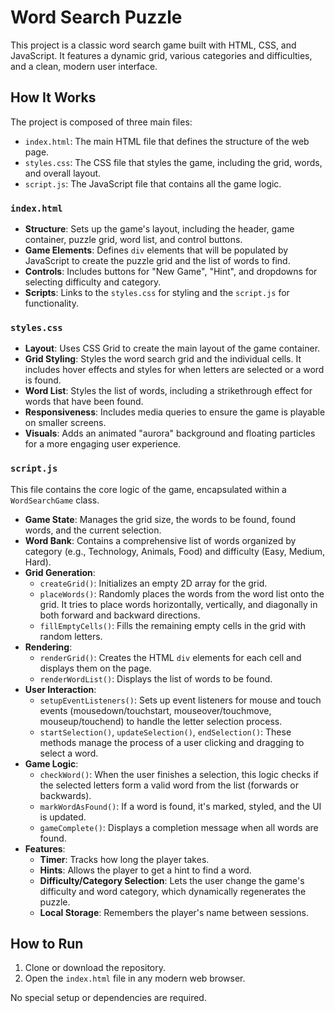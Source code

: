 # Word Search Puzzle

This project is a classic word search game built with HTML, CSS, and JavaScript. It features a dynamic grid, various categories and difficulties, and a clean, modern user interface.

## How It Works

The project is composed of three main files:

- `index.html`: The main HTML file that defines the structure of the web page.
- `styles.css`: The CSS file that styles the game, including the grid, words, and overall layout.
- `script.js`: The JavaScript file that contains all the game logic.

### `index.html`

-   **Structure**: Sets up the game's layout, including the header, game container, puzzle grid, word list, and control buttons.
-   **Game Elements**: Defines `div` elements that will be populated by JavaScript to create the puzzle grid and the list of words to find.
-   **Controls**: Includes buttons for "New Game", "Hint", and dropdowns for selecting difficulty and category.
-   **Scripts**: Links to the `styles.css` for styling and the `script.js` for functionality.

### `styles.css`

-   **Layout**: Uses CSS Grid to create the main layout of the game container.
-   **Grid Styling**: Styles the word search grid and the individual cells. It includes hover effects and styles for when letters are selected or a word is found.
-   **Word List**: Styles the list of words, including a strikethrough effect for words that have been found.
-   **Responsiveness**: Includes media queries to ensure the game is playable on smaller screens.
-   **Visuals**: Adds an animated "aurora" background and floating particles for a more engaging user experience.

### `script.js`

This file contains the core logic of the game, encapsulated within a `WordSearchGame` class.

-   **Game State**: Manages the grid size, the words to be found, found words, and the current selection.
-   **Word Bank**: Contains a comprehensive list of words organized by category (e.g., Technology, Animals, Food) and difficulty (Easy, Medium, Hard).
-   **Grid Generation**:
    -   `createGrid()`: Initializes an empty 2D array for the grid.
    -   `placeWords()`: Randomly places the words from the word list onto the grid. It tries to place words horizontally, vertically, and diagonally in both forward and backward directions.
    -   `fillEmptyCells()`: Fills the remaining empty cells in the grid with random letters.
-   **Rendering**:
    -   `renderGrid()`: Creates the HTML `div` elements for each cell and displays them on the page.
    -   `renderWordList()`: Displays the list of words to be found.
-   **User Interaction**:
    -   `setupEventListeners()`: Sets up event listeners for mouse and touch events (mousedown/touchstart, mouseover/touchmove, mouseup/touchend) to handle the letter selection process.
    -   `startSelection()`, `updateSelection()`, `endSelection()`: These methods manage the process of a user clicking and dragging to select a word.
-   **Game Logic**:
    -   `checkWord()`: When the user finishes a selection, this logic checks if the selected letters form a valid word from the list (forwards or backwards).
    -   `markWordAsFound()`: If a word is found, it's marked, styled, and the UI is updated.
    -   `gameComplete()`: Displays a completion message when all words are found.
-   **Features**:
    -   **Timer**: Tracks how long the player takes.
    -   **Hints**: Allows the player to get a hint to find a word.
    -   **Difficulty/Category Selection**: Lets the user change the game's difficulty and word category, which dynamically regenerates the puzzle.
    -   **Local Storage**: Remembers the player's name between sessions.

## How to Run

1.  Clone or download the repository.
2.  Open the `index.html` file in any modern web browser.

No special setup or dependencies are required.
